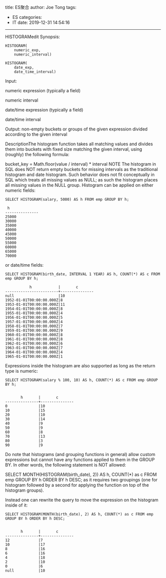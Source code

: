 title: ES聚合
author: Joe Tong
tags:
  - ES
categories:  
  - IT
date: 2019-12-31 14:54:16
---

HISTOGRAMedit
Synopsis:
```
HISTOGRAM(
    numeric_exp,        
    numeric_interval)   
```
```
HISTOGRAM(
    date_exp,           
    date_time_interval) 
```
Input:


numeric expression (typically a field)


numeric interval


date/time expression (typically a field)


date/time interval

Output: non-empty buckets or groups of the given expression divided according to the given interval

DescriptionThe histogram function takes all matching values and divides them into buckets with fixed size matching the given interval, using (roughly) the following formula:

bucket_key = Math.floor(value / interval) * interval
NOTE
The histogram in SQL does NOT return empty buckets for missing intervals as the traditional histogram and date histogram. Such behavior does not fit conceptually in SQL which treats all missing values as NULL; as such the histogram places all missing values in the NULL group.
Histogram can be applied on either numeric fields:

`SELECT HISTOGRAM(salary, 5000) AS h FROM emp GROUP BY h;
`
```
 h
---------------
25000
30000
35000
40000
45000
50000
55000
60000
65000
70000
```
or date/time fields:

`SELECT HISTOGRAM(birth_date, INTERVAL 1 YEAR) AS h, COUNT(*) AS c FROM emp GROUP BY h;`

```
           h            |       c
------------------------+---------------
null                    |10
1952-01-01T00:00:00.000Z|8
1953-01-01T00:00:00.000Z|11
1954-01-01T00:00:00.000Z|8
1955-01-01T00:00:00.000Z|4
1956-01-01T00:00:00.000Z|5
1957-01-01T00:00:00.000Z|4
1958-01-01T00:00:00.000Z|7
1959-01-01T00:00:00.000Z|9
1960-01-01T00:00:00.000Z|8
1961-01-01T00:00:00.000Z|8
1962-01-01T00:00:00.000Z|6
1963-01-01T00:00:00.000Z|7
1964-01-01T00:00:00.000Z|4
1965-01-01T00:00:00.000Z|1
```
Expressions inside the histogram are also supported as long as the return type is numeric:

`SELECT HISTOGRAM(salary % 100, 10) AS h, COUNT(*) AS c FROM emp GROUP BY h;`

```

       h       |       c
---------------+---------------
0              |10
10             |15
20             |10
30             |14
40             |9
50             |9
60             |8
70             |13
80             |3
90             |9

```
Do note that histograms (and grouping functions in general) allow custom expressions but cannot have any functions applied to them in the GROUP BY. In other words, the following statement is NOT allowed:

SELECT MONTH(HISTOGRAM(birth_date), 2)) AS h, COUNT(*) as c FROM emp GROUP BY h ORDER BY h DESC;
as it requires two groupings (one for histogram followed by a second for applying the function on top of the histogram groups).

Instead one can rewrite the query to move the expression on the histogram inside of it:

`SELECT HISTOGRAM(MONTH(birth_date), 2) AS h, COUNT(*) as c FROM emp GROUP BY h ORDER BY h DESC;`

```

       h       |       c
---------------+---------------
12             |7
10             |17
8              |16
6              |16
4              |18
2              |10
0              |6
null           |10
```



